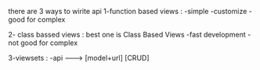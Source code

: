 
there are 3 ways to wirite api 
1-function based views :
    -simple
    -customize
    - good for complex


2- class bassed views :  best one is Class Based Views
    -fast development
    -not good for complex

3-viewsets :
    -api ---> [model+url] [CRUD] 
